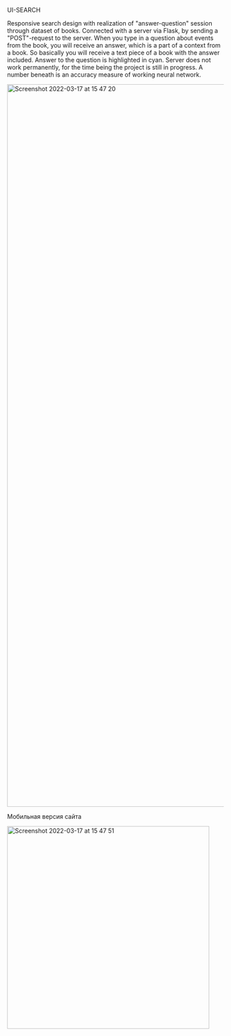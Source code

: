 UI-SEARCH

Responsive search design with realization of "answer-question" session through dataset of books.  Connected with a server via Flask, by sending a "POST"-request to the server. When you type in a question about events from the book, you will receive an answer, which is a part of a context from a book. So basically you will receive a text piece of a book with the answer included. Answer to the question is highlighted in cyan. Server does not work permanently, for the time being the project is still in progress. A number beneath is an accuracy measure of working neural network.

<img width="1676" alt="Screenshot 2022-03-17 at 15 47 20" src="https://user-images.githubusercontent.com/73126312/158761520-111673ac-bb76-4d51-a533-991d361b2b12.png">



Мобильная версия сайта

<img width="470" alt="Screenshot 2022-03-17 at 15 47 51" src="https://user-images.githubusercontent.com/73126312/158761538-5b56478e-8f7d-4447-bb23-c918dc4789d4.png">
